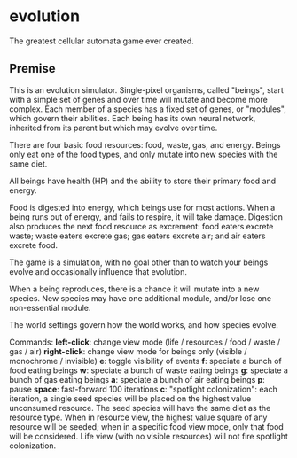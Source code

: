 # evolution

The greatest cellular automata game ever created.

## Premise

This is an evolution simulator. Single-pixel organisms, called "beings", start with a simple set of genes and over time will mutate and become more complex. Each member of a species has a fixed set of genes, or "modules", which govern their abilities. Each being has its own neural network, inherited from its parent but which may evolve over time.

There are four basic food resources: food, waste, gas, and energy. Beings only eat one of the food types, and only mutate into new species with the same diet.

All beings have health (HP) and the ability to store their primary food and energy.

Food is digested into energy, which beings use for most actions. When a being runs out of energy, and fails to respire, it will take damage. Digestion also produces the next food resource as excrement: food eaters excrete waste; waste eaters excrete gas; gas eaters excrete air; and air eaters excrete food.

The game is a simulation, with no goal other than to watch your beings evolve and occasionally influence that evolution.

When a being reproduces, there is a chance it will mutate into a new species. New species may have one additional module, and/or lose one non-essential module.

The world settings govern how the world works, and how species evolve.

Commands:
**left-click**: change view mode (life / resources / food / waste / gas / air) 
**right-click**: change view mode for beings only (visible / monochrome / invisible) 
**e**: toggle visibility of events 
**f**: speciate a bunch of food eating beings 
**w**: speciate a bunch of waste eating beings 
**g**: speciate a bunch of gas eating beings 
**a**: speciate a bunch of air eating beings 
**p**: pause 
**space**: fast-forward 100 iterations 
**c**: "spotlight colonization": each iteration, a single seed species will be placed on the highest value unconsumed resource. The seed species will have the same diet as the resource type. When in resource view, the highest value square of any resource will be seeded; when in a specific food view mode, only that food will be considered. Life view (with no visible resources) will not fire spotlight colonization.
